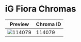 # iG Fiora Chromas

| Preview | Chroma ID |
|---------|-----------|
| ![114079](https://raw.communitydragon.org/latest/plugins/rcp-be-lol-game-data/global/default/v1/champion-chroma-images/114/114079.png) | 114079 |